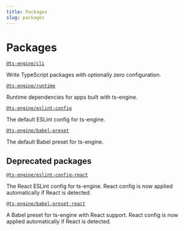 ```yaml
---
title: Packages
slug: packages
---
```


# Packages

[`@ts-engine/cli`](https://www.npmjs.com/package/@ts-engine/cli)

Write TypeScript packages with optionally zero configuration.

[`@ts-engine/runtime`](https://www.npmjs.com/package/@ts-engine/runtime)

Runtime dependencies for apps built with ts-engine.

[`@ts-engine/eslint-config`](https://www.npmjs.com/package/@ts-engine/eslint-config)

The default ESLint config for ts-engine.

[`@ts-engine/babel-preset`](https://www.npmjs.com/package/@ts-engine/babel-preset)

The default Babel preset for ts-engine.

## Deprecated packages

[`@ts-engine/eslint-config-react`](https://www.npmjs.com/package/@ts-engine/eslint-config-react)

The React ESLint config for ts-engine. React config is now applied automatically if React is detected.

[`@ts-engine/babel-preset-react`](https://www.npmjs.com/package/@ts-engine/babel-preset-react)

A Babel preset for ts-engine with React support. React config is now applied automatically if React is detected.
